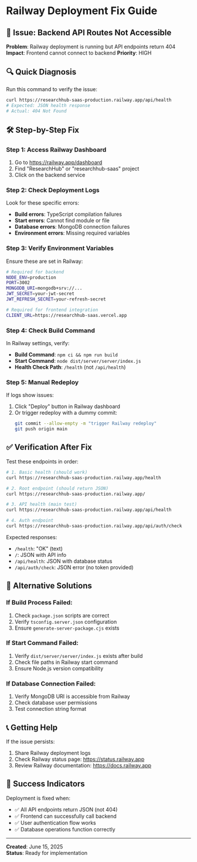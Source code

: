 # Railway Deployment Fix Guide

## 🚨 Issue: Backend API Routes Not Accessible

**Problem**: Railway deployment is running but API endpoints return 404
**Impact**: Frontend cannot connect to backend
**Priority**: HIGH

## 🔍 Quick Diagnosis

Run this command to verify the issue:
```bash
curl https://researchhub-saas-production.railway.app/api/health
# Expected: JSON health response
# Actual: 404 Not Found
```

## 🛠️ Step-by-Step Fix

### Step 1: Access Railway Dashboard
1. Go to https://railway.app/dashboard
2. Find "ResearchHub" or "researchhub-saas" project
3. Click on the backend service

### Step 2: Check Deployment Logs
Look for these specific errors:
- **Build errors**: TypeScript compilation failures
- **Start errors**: Cannot find module or file
- **Database errors**: MongoDB connection failures
- **Environment errors**: Missing required variables

### Step 3: Verify Environment Variables
Ensure these are set in Railway:
```bash
# Required for backend
NODE_ENV=production
PORT=3002
MONGODB_URI=mongodb+srv://...
JWT_SECRET=your-jwt-secret
JWT_REFRESH_SECRET=your-refresh-secret

# Required for frontend integration
CLIENT_URL=https://researchhub-saas.vercel.app
```

### Step 4: Check Build Command
In Railway settings, verify:
- **Build Command**: `npm ci && npm run build`
- **Start Command**: `node dist/server/server/index.js`
- **Health Check Path**: `/health` (not `/api/health`)

### Step 5: Manual Redeploy
If logs show issues:
1. Click "Deploy" button in Railway dashboard
2. Or trigger redeploy with a dummy commit:
   ```bash
   git commit --allow-empty -m "trigger Railway redeploy"
   git push origin main
   ```

## ✅ Verification After Fix

Test these endpoints in order:
```bash
# 1. Basic health (should work)
curl https://researchhub-saas-production.railway.app/health

# 2. Root endpoint (should return JSON)
curl https://researchhub-saas-production.railway.app/

# 3. API health (main test)
curl https://researchhub-saas-production.railway.app/api/health

# 4. Auth endpoint
curl https://researchhub-saas-production.railway.app/api/auth/check
```

Expected responses:
- `/health`: "OK" (text)
- `/`: JSON with API info
- `/api/health`: JSON with database status
- `/api/auth/check`: JSON error (no token provided)

## 🔧 Alternative Solutions

### If Build Process Failed:
1. Check `package.json` scripts are correct
2. Verify `tsconfig.server.json` configuration
3. Ensure `generate-server-package.cjs` exists

### If Start Command Failed:
1. Verify `dist/server/server/index.js` exists after build
2. Check file paths in Railway start command
3. Ensure Node.js version compatibility

### If Database Connection Failed:
1. Verify MongoDB URI is accessible from Railway
2. Check database user permissions
3. Test connection string format

## 📞 Getting Help

If the issue persists:
1. Share Railway deployment logs
2. Check Railway status page: https://status.railway.app
3. Review Railway documentation: https://docs.railway.app

## 🎯 Success Indicators

Deployment is fixed when:
- ✅ All API endpoints return JSON (not 404)
- ✅ Frontend can successfully call backend
- ✅ User authentication flow works
- ✅ Database operations function correctly

---

**Created**: June 15, 2025  
**Status**: Ready for implementation
